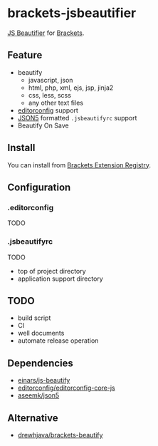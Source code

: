 # brackets-jsbeautifier

[JS Beautifier](https://github.com/einars/js-beautify) for [Brackets](http://brackets.io/).

## Feature
* beautify
    * javascript, json
    * html, php, xml, ejs, jsp, jinja2
    * css, less, scss
    * any other text files
* [editorconfig](http://editorconfig.org) support
* [JSON5](https://github.com/aseemk/json5) formatted `.jsbeautifyrc` support
* Beautify On Save

## Install
You can install from [Brackets Extension Registry](https://brackets-registry.aboutweb.com/).

## Configuration

### .editorconfig
TODO


### .jsbeautifyrc
TODO

* top of project directory
* application support directory

## TODO
* build script
* CI
* well documents
* automate release operation

## Dependencies
* [einars/js-beautify](https://github.com/einars/js-beautify)
* [editorconfig/editorconfig-core-js](https://github.com/editorconfig/editorconfig-core-js)
* [aseemk/json5](https://github.com/aseemk/json5)

## Alternative
* [drewhjava/brackets-beautify](https://github.com/drewhjava/brackets-beautify)
